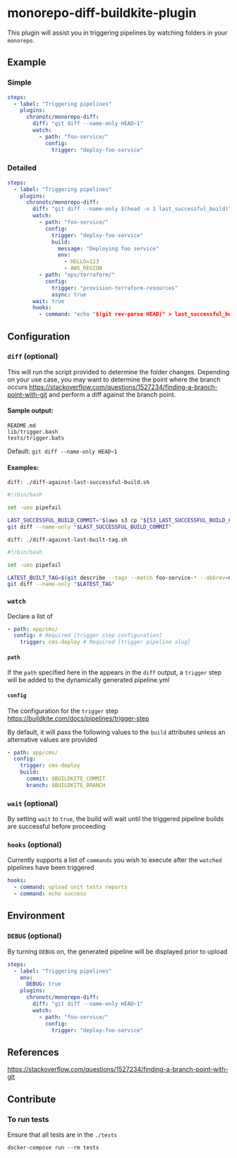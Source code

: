 # monorepo-diff-buildkite-plugin

This plugin will assist you in triggering pipelines by watching folders in your `monorepo`.

## Example

### Simple

```yaml
steps:
  - label: "Triggering pipelines"
    plugins:
      chronotc/monorepo-diff:
        diff: "git diff --name-only HEAD~1"
        watch:
          - path: "foo-service/"
            config:
              trigger: "deploy-foo-service"
```

### Detailed

```yaml
steps:
  - label: "Triggering pipelines"
    plugins:
      chronotc/monorepo-diff:
        diff: "git diff --name-only $(head -n 1 last_successful_build)"
        watch:
          - path: "foo-service/"
            config:
              trigger: "deploy-foo-service"
              build:
                message: "Deploying foo service"
                env:
                  - HELLO=123
                  - AWS_REGION
          - path: "ops/terraform/"
            config:
              trigger: "provision-terraform-resources"
              async: true
        wait: true
        hooks:
          - command: "echo "$(git rev-parse HEAD)" > last_successful_build"
```

## Configuration

### `diff` (optional)

This will run the script provided to determine the folder changes.
Depending on your use case, you may want to determine the point where the branch occurs
https://stackoverflow.com/questions/1527234/finding-a-branch-point-with-git and perform a diff against the branch point.

#### Sample output:
```
README.md
lib/trigger.bash
tests/trigger.bats
```

Default: `git diff --name-only HEAD~1`

#### Examples:

`diff: ./diff-against-last-successful-build.sh`

```bash
#!/bin/bash

set -ueo pipefail

LAST_SUCCESSFUL_BUILD_COMMIT="$(aws s3 cp "${S3_LAST_SUCCESSFUL_BUILD_COMMIT_PATH}" - | head -n 1)"
git diff --name-only "$LAST_SUCCESSFUL_BUILD_COMMIT"
```

`diff: ./diff-against-last-built-tag.sh`

```bash
#!/bin/bash

set -ueo pipefail

LATEST_BUILT_TAG=$(git describe --tags --match foo-service-* --abbrev=0)
git diff --name-only "$LATEST_TAG"
```

### `watch`

Declare a list of

```yaml
- path: app/cms/
  config: # Required [trigger step configuration]
    trigger: cms-deploy # Required [trigger pipeline slug]
```

#### `path`

If the `path` specified here in the appears in the `diff` output, a `trigger` step will be added to the dynamically generated pipeline.yml

#### `config`

The configuration for the `trigger` step https://buildkite.com/docs/pipelines/trigger-step

By default, it will pass the following values to the `build` attributes unless an alternative values are provided

```yaml
- path: app/cms/
  config:
    trigger: cms-deploy
    build:
      commit: $BUILDKITE_COMMIT
      branch: $BUILDKITE_BRANCH
```

### `wait` (optional)

By setting `wait` to `true`, the build will wait until the triggered pipeline builds are successful before proceeding

### `hooks` (optional)

Currently supports a list of `commands` you wish to execute after the `watched` pipelines have been triggered

```yaml
hooks:
  - command: upload unit tests reports
  - command: echo success

```

## Environment

### `DEBUG` (optional)

By turning `DEBUG` on, the generated pipeline will be displayed prior to upload

```yaml
steps:
  - label: "Triggering pipelines"
    env:
      DEBUG: true
    plugins:
      chronotc/monorepo-diff:
        diff: "git diff --name-only HEAD~1"
        watch:
          - path: "foo-service/"
            config:
              trigger: "deploy-foo-service"
```

## References

https://stackoverflow.com/questions/1527234/finding-a-branch-point-with-git

## Contribute

### To run tests

Ensure that all tests are in the `./tests`

`docker-compose run --rm tests`